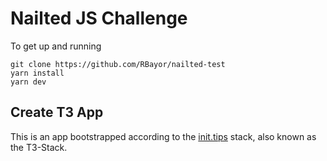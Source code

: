 # Nailted JS Challenge

To get up and running

    git clone https://github.com/RBayor/nailted-test
    yarn install
    yarn dev

## Create T3 App

This is an app bootstrapped according to the [init.tips](https://init.tips) stack, also known as the T3-Stack.
